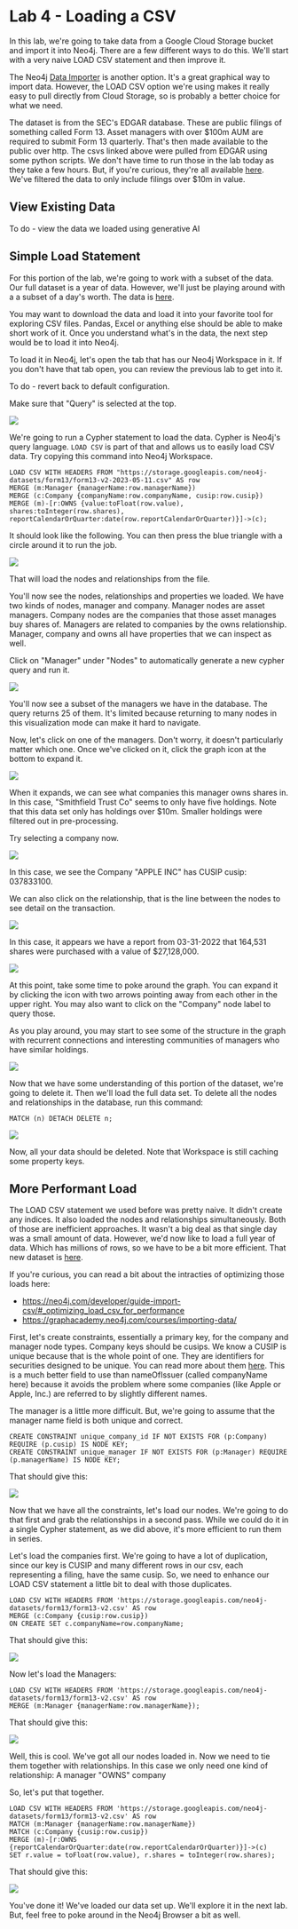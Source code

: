# Lab 4 - Loading a CSV
In this lab, we're going to take data from a Google Cloud Storage bucket and import it into Neo4j.  There are a few different ways to do this.  We'll start with a very naive LOAD CSV statement and then improve it.  

The Neo4j [Data Importer](https://data-importer.neo4j.io/) is another option.  It's a great graphical way to import data.  However, the LOAD CSV option we're using makes it really easy to pull directly from Cloud Storage, so is probably a better choice for what we need.

The dataset is from the SEC's EDGAR database.  These are public filings of something called Form 13.  Asset managers with over \$100m AUM are required to submit Form 13 quarterly.  That's then made available to the public over http.  The csvs linked above were pulled from EDGAR using some python scripts.  We don't have time to run those in the lab today as they take a few hours.  But, if you're curious, they're all available [here](https://github.com/neo4j-partners/neo4j-sec-edgar-form13).  We've filtered the data to only include filings over $10m in value.

## View Existing Data
To do - view the data we loaded using generative AI

## Simple Load Statement
For this portion of the lab, we're going to work with a subset of the data.  Our full dataset is a year of data.  However, we'll just be playing around with a a subset of a day's worth.  The data is [here](https://storage.googleapis.com/neo4j-datasets/form13/form13-v2-2023-05-11.csv).

You may want to download the data and load it into your favorite tool for exploring CSV files.  Pandas, Excel or anything else should be able to make short work of it.  Once you understand what's in the data, the next step would be to load it into Neo4j.

To load it in Neo4j, let's open the tab that has our Neo4j Workspace in it.  If you don't have that tab open, you can review the previous lab to get into it.

To do - revert back to default configuration.

Make sure that "Query" is selected at the top.

![](images/01-workspace.png)

We're going to run a Cypher statement to load the data.  Cypher is Neo4j's query language.  `LOAD CSV` is part of that and allows us to easily load CSV data.  Try copying this command into Neo4j Workspace.

    LOAD CSV WITH HEADERS FROM "https://storage.googleapis.com/neo4j-datasets/form13/form13-v2-2023-05-11.csv" AS row
    MERGE (m:Manager {managerName:row.managerName})
    MERGE (c:Company {companyName:row.companyName, cusip:row.cusip})
    MERGE (m)-[r:OWNS {value:toFloat(row.value), shares:toInteger(row.shares), reportCalendarOrQuarter:date(row.reportCalendarOrQuarter)}]->(c);

It should look like the following.  You can then press the blue triangle with a circle around it to run the job.

![](images/02-cypher.png)

That will load the nodes and relationships from the file.

You'll now see the nodes, relationships and properties we loaded.  We have two kinds of nodes, manager and company.  Manager nodes are asset managers.  Company nodes are the companies that those asset manages buy shares of.  Managers are related to companies by the owns relationship.  Manager, company and owns all have properties that we can inspect as well.

Click on "Manager" under "Nodes" to automatically generate a new cypher query and run it.

![](images/03-runcypher.png)

You'll now see a subset of the managers we have in the database.  The query returns 25 of them.  It's limited because returning to many nodes in this visualization mode can make it hard to navigate.

Now, let's click on one of the managers.  Don't worry, it doesn't particularly matter which one.  Once we've clicked on it, click the graph icon at the bottom to expand it.

![](images/04-manager.png)

When it expands, we can see what companies this manager owns shares in.  In this case, "Smithfield Trust Co" seems to only have five holdings.  Note that this data set only has holdings over $10m.  Smaller holdings were filtered out in pre-processing.

Try selecting a company now.

![](images/05-manager.png)

In this case, we see the Company "APPLE INC" has CUSIP cusip: 037833100.

We can also click on the relationship, that is the line between the nodes to see detail on the transaction.

![](images/06-company.png)

In this case, it appears we have a report from 03-31-2022 that 164,531 shares were purchased with a value of $27,128,000.

![](images/07-relationship.png)

At this point, take some time to poke around the graph.  You can expand it by clicking the icon with two arrows pointing away from each other in the upper right.  You may also want to click on the "Company" node label to query those.

As you play around, you may start to see some of the structure in the graph with recurrent connections and interesting communities of managers who have similar holdings.

![](images/08-nodes.png)

Now that we have some understanding of this portion of the dataset, we're going to delete it.  Then we'll load the full data set.  To delete all the nodes and relationships in the database, run this command:

    MATCH (n) DETACH DELETE n;

![](images/09-delete.png)

Now, all your data should be deleted.  Note that Workspace is still caching some property keys.

## More Performant Load
The LOAD CSV statement we used before was pretty naive.  It didn't create any indices.  It also loaded the nodes and relationships simultaneously.  Both of those are inefficient approaches.  It wasn't a big deal as that single day was a small amount of data.  However, we'd now like to load a full year of data. Which has millions of rows, so we have to be a bit more efficient.  That new dataset is [here](https://storage.googleapis.com/neo4j-datasets/form13/form13-v2.csv).

If you're curious, you can read a bit about the intracties of optimizing those loads here:

* https://neo4j.com/developer/guide-import-csv/#_optimizing_load_csv_for_performance
* https://graphacademy.neo4j.com/courses/importing-data/

First, let's create constraints, essentially a primary key, for the company and manager node types.  Company keys should be cusips.  We know a CUSIP is unique because that is the whole point of one.  They are identifiers for securities designed to be unique.  You can read more about them [here](https://www.cusip.com).  This is a much better field to use than nameOfIssuer (called companyName here) because it avoids the problem where some companies (like Apple or Apple, Inc.) are referred to by slightly different names.

The manager is a little more difficult.  But, we're going to assume that the manager name field is both unique and correct.

    CREATE CONSTRAINT unique_company_id IF NOT EXISTS FOR (p:Company) REQUIRE (p.cusip) IS NODE KEY;
    CREATE CONSTRAINT unique_manager IF NOT EXISTS FOR (p:Manager) REQUIRE (p.managerName) IS NODE KEY;

That should give this:

![](images/10-constraint.png)


Now that we have all the constraints, let's load our nodes.  We're going to do that first and grab the relationships in a second pass.  While we could do it in a single Cypher statement, as we did above, it's more efficient to run them in series.

Let's load the companies first.  We're going to have a lot of duplication, since our key is CUSIP and many different rows in our csv, each representing a filing, have the same cusip.  So, we need to enhance our LOAD CSV statement a little bit to deal with those duplicates.

    LOAD CSV WITH HEADERS FROM 'https://storage.googleapis.com/neo4j-datasets/form13/form13-v2.csv' AS row
    MERGE (c:Company {cusip:row.cusip})
    ON CREATE SET c.companyName=row.companyName;

That should give this:

![](images/11-company.png)

Now let's load the Managers:

    LOAD CSV WITH HEADERS FROM 'https://storage.googleapis.com/neo4j-datasets/form13/form13-v2.csv' AS row
    MERGE (m:Manager {managerName:row.managerName});

That should give this:

![](images/12-manager.png)

Well, this is cool.  We've got all our nodes loaded in.  Now we need to tie them together with relationships.  In this case we only need one kind of relationship: A manager "OWNS" company

So, let's put that together.

    LOAD CSV WITH HEADERS FROM 'https://storage.googleapis.com/neo4j-datasets/form13/form13-v2.csv' AS row
    MATCH (m:Manager {managerName:row.managerName})
    MATCH (c:Company {cusip:row.cusip})
    MERGE (m)-[r:OWNS {reportCalendarOrQuarter:date(row.reportCalendarOrQuarter)}]->(c)
    SET r.value = toFloat(row.value), r.shares = toInteger(row.shares);

That should give this:

![](images/13-owns.png)

You've done it!  We've loaded our data set up.  We'll explore it in the next lab.  But, feel free to poke around in the Neo4j Browser a bit as well.
